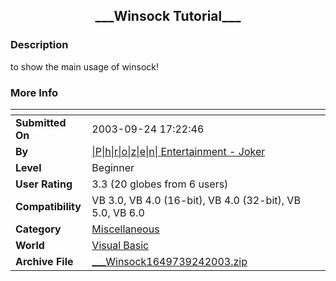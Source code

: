 ﻿<div align="center">

## \_\_\_Winsock Tutorial\_\_\_


</div>

### Description

to show the main usage of winsock!
 
### More Info
 


<span>             |<span>
---                |---
**Submitted On**   |2003-09-24 17:22:46
**By**             |[\|P\|h\|r\|o\|z\|e\|n\| Entertainment \- Joker](https://github.com/Planet-Source-Code/PSCIndex/blob/master/ByAuthor/p-h-r-o-z-e-n-entertainment-joker.md)
**Level**          |Beginner
**User Rating**    |3.3 (20 globes from 6 users)
**Compatibility**  |VB 3\.0, VB 4\.0 \(16\-bit\), VB 4\.0 \(32\-bit\), VB 5\.0, VB 6\.0
**Category**       |[Miscellaneous](https://github.com/Planet-Source-Code/PSCIndex/blob/master/ByCategory/miscellaneous__1-1.md)
**World**          |[Visual Basic](https://github.com/Planet-Source-Code/PSCIndex/blob/master/ByWorld/visual-basic.md)
**Archive File**   |[\_\_\_Winsock1649739242003\.zip](https://github.com/Planet-Source-Code/p-h-r-o-z-e-n-entertainment-joker-winsock-tutorial__1-48762/archive/master.zip)








